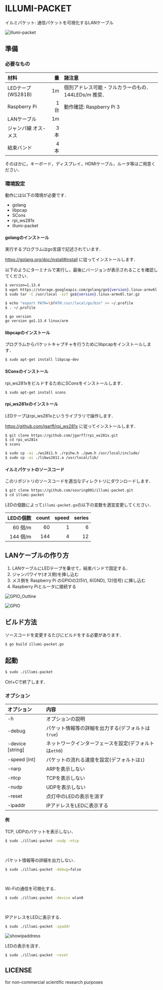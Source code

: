 # ILLUMI-PACKET

イルミパケット: 通信パケットを可視化するLANケーブル

![illumi-packet](https://user-images.githubusercontent.com/29009733/70907987-8ab66000-204d-11ea-86e2-09a34d7c557a.jpg)

## 準備

### 必要なもの
|材料|量|諸注意|
|:-|-:|:-|
|LEDテープ(WS281B)|1m|個別アドレス可能・フルカラーのもの．144LEDs/m 推奨．|
|Raspberry Pi|1台|動作確認: Raspberry Pi 3|
|LANケーブル|1m||
|ジャンパ線 オス-メス|3本||
|結束バンド|4本||

そのほかに，キーボード，ディスプレイ，HDMIケーブル，ルータ等はご用意ください．

### 環境設定
動作には以下の環境が必要です．
* golang
* libpcap
* SCons
* rpi_ws281x
* illumi-packet


#### golangのインストール

実行するプログラムはgo言語で記述されています．

https://golang.org/doc/install#install に従ってインストールします．

以下のようにターミナルで実行し，最後にバージョンが表示されることを確認してください．

```sh
$ version=1.13.4
$ wget https://storage.googleapis.com/golang/go${version}.linux-armv6l.tar.gz
$ sudo tar -C /usr/local -xzf go${version}.linux-armv6l.tar.gz

$ echo "export PATH=\$PATH:/usr/local/go/bin" >> ~/.profile
$ . ~/.profile

$ go version
go version go1.13.4 linux/arm
```

#### libpcapのインストール
プログラムからパケットキャプチャを行うためにlibpcapをインストールします．

```sh
$ sudo apt-get install libpcap-dev
```

#### SConsのインストール
rpi_ws281xをビルドするためにSConsをインストールします．

```sh
$ sudo apt-get install scons
```

#### rpi_ws281xのインストール
LEDテープはrpi_ws281xというライブラリで操作します．

https://github.com/jgarff/rpi_ws281x に従ってインストールします．

```sh
$ git clone https://github.com/jgarff/rpi_ws281x.git
$ cd rpi_ws281x
$ scons

$ sudo cp -ai ./ws2811.h ./rpihw.h ./pwm.h /usr/local/include/
$ sudo cp -ai ./libws2811.a /usr/local/lib/
```

#### イルミパケットのソースコード
このリポジトリのソースコードを適当なディレクトリにダウンロードします．

```sh
$ git clone https://github.com/souring001/illumi-packet.git
$ cd illumi-packet
```

LEDの個数によって`illumi-packet.go`の以下の変数を適宜変更してください．

| LEDの個数 | count | speed | series |
| --------:| -----:| -----:| ------:|
|60 個/m   |    60 |      1 |     6 |
|144 個/m  |   144 |      4 |    12 |

## LANケーブルの作り方

1. LANケーブルにLEDテープを乗せて，結束バンドで固定する．
2. ジャンパワイヤ(オス側)を挿し込む
3. メス側を Raspberry Pi のGPIOの2(5V), 6(GND), 12(信号) に挿し込む
4. Raspberry Piとルータに接続する

![GPIO_Outline](https://user-images.githubusercontent.com/29009733/71317350-aba20980-24c2-11ea-8a59-47388f5b2d73.png)

![GPIO](https://user-images.githubusercontent.com/29009733/70908199-f7315f00-204d-11ea-9cb0-256967c7ca5e.png)


## ビルド方法
ソースコードを変更するたびにビルドをする必要があります．

```sh
$ go build illumi-packet.go
```

## 起動

```sh
$ sudo ./illumi-packet
```

Ctrl+Cで終了します．

### オプション

|オプション|内容|
|:-|:-|
|-h|オプションの説明|
|-debug |パケット情報等の詳細を出力する(デフォルトは`true`)|
|-device [string]|ネットワークインターフェースを設定(デフォルトは`eth0`)|
|-speed [int]|パケットの流れる速度を設定(デフォルトは`1`)|
|-narp|ARPを表示しない|
|-ntcp|TCPを表示しない|
|-nudp|UDPを表示しない|
|-reset|点灯中のLEDの表示を消す|
|-ipaddr|IPアドレスをLEDに表示する|

#### 例

TCP, UDPのパケットを表示しない．
```sh
$ sudo ./illumi-packet -nudp -ntcp
```

<br>

パケット情報等の詳細を出力しない．

```sh
$ sudo ./illumi-packet -debug=false
```

<br>

Wi-Fiの通信を可視化する．
```sh
$ sudo ./illumi-packet -device wlan0
```

<br>

IPアドレスをLEDに表示する．
```sh
$ sudo ./illumi-packet -ipaddr
```
![showipaddress](https://user-images.githubusercontent.com/29009733/70908359-5e4f1380-204e-11ea-9187-a2d385c9f300.JPG)

LEDの表示を消す．
```sh
$ sudo ./illumi-packet -reset
```

## LICENSE
for non-commercial scientific research purposes
